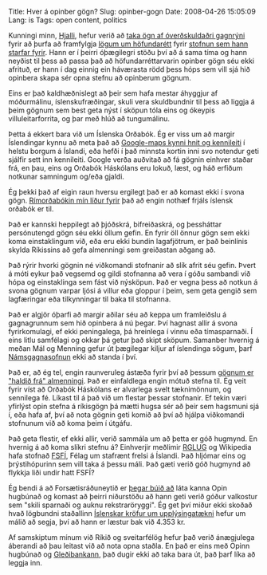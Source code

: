 Title: Hver á opinber gögn?
Slug: opinber-gogn
Date: 2008-04-26 15:05:09
Lang: is
Tags: open content, politics

Kunningi minn, [Hjalli][1], hefur verið að [taka ögn af óverðskuldaðri gagnrýni][2] fyrir að þurfa að framfylgja [lögum um höfundarétt][3] fyrir [stofnun sem hann starfar fyrir][4]. Hann er í þeirri óþægilegri stöðu því að á sama tíma og hann neyðist til þess að passa það að höfundarréttarvarin opinber gögn séu ekki afrituð, er hann í dag einnig ein háværasta rödd þess hóps sem vill sjá hið opinbera skapa sér opna stefnu að opinberum gögnum.

Eins er það kaldhæðnislegt að þeir sem hafa mestar áhyggjur af móðurmálinu, íslenskufræðingar, skuli vera skuldbundnir til þess að liggja á þeim gögnum sem best geta nýst í sköpun tóla eins og ókeypis villuleitarforrita, og þar með hlúð að tungumálinu.

Þetta á ekkert bara við um Íslenska Orðabók. Ég er viss um að margir Íslendingar kynnu að meta það að [Google-maps kynni hnit og kennileiti][5] í helstu borgum á Íslandi, eða hefði í það minnsta kortin inni svo notendur geti sjálfir sett inn kennileiti. Google verða auðvitað að fá gögnin einhver staðar frá, en þau, eins og Orðabók Háskólans eru lokuð, læst, og háð erfiðum notkunar samningum og/eða gjaldi.

Ég þekki það af eigin raun hversu ergilegt það er að komast ekki í svona gögn. [Rímorðabókin mín líður fyrir][6] það að engin nothæf frjáls íslensk orðabók er til.

Það er kannski heppilegt að þjóðskrá, bifreiðaskrá, og þessháttar persónutengd gögn séu ekki öllum gefin. En fyrir öll önnur gögn sem ekki koma einstaklingum við, eða eru ekki bundin lagafjötrum, er það beinlínis skylda Ríkissins að gefa almenningi sem greiðastan aðgang að.

Það rýrir hvorki gögnin né viðkomandi stofnanir að slík afrit séu gefin. Þvert á móti eykur það vegsemd og gildi stofnanna að vera í góðu sambandi við hópa og einstaklinga sem fást við nýsköpun. Það er vegna þess að notkun á svona gögnum varpar ljósi á villur eða gloppur í þeim, sem geta gengið sem lagfæringar eða tilkynningar til baka til stofnanna.

Það er algjör óþarfi að margir aðilar séu að keppa um framleiðslu á gagnagrunnum sem hið opinbera á nú þegar. Því hagnast allir á svona fyrirkomulagi, ef ekki peningalega, þá hreinlega í vinnu eða tímasparnaði. Í eins litlu samfélagi og okkar þá getur það skipt sköpum. Samanber hvernig á meðan Mál og Menning gefur út þægilegar kiljur af íslendinga sögum, þarf [Námsgagnasofnun][7] ekki að standa í því.

Það er, að ég tel, engin raunveruleg ástæða fyrir því að þessum [gögnum er "haldið frá" almenningi][8]. Það er einfaldlega engin mótuð stefna til. Ég veit fyrir víst að Orðabók Háskólans er alvarlega svelt tæknimönnum, og sennilega fé. Líkast til á það við um flestar þessar stofnanir. Ef tekin væri yfirlýst opin stefna á ríkisgögn þá mætti hugsa sér að þeir sem hagsmuni sjá í, eða hafa af, því að nota gögnin geti komið að því að hjálpa viðkomandi stofnunum við að koma þeim í útgáfu.

Það geta flestir, ef ekki allir, verið sammála um að þetta er góð hugmynd. En hvernig á að koma slíkri stefnu á? Einhverjir meðlimir [RGLUG][9] og Wikipedia hafa stofnað [FSFÍ][10], Félag um stafrænt frelsi á Íslandi. Það hljómar eins og þrýstihópurinn sem vill taka á þessu máli. Það gæti verið góð hugmynd að flykkja liði undir hatt FSFÍ?

Ég bendi á að Forsætisráðuneytið er [þegar búið að][11] láta kanna Opin hugbúnað og komast að þeirri niðurstöðu að hann geti verið góður valkostur sem "skili sparnaði og auknu rekstraröryggi". Ég get því miður ekki skoðað hvað lögbundni staðallinn [Íslenskar kröfur um upplýsingatækni][12] hefur um málið að segja, því að hann er læstur bak við 4.353 kr.

Af samskiptum mínum við Ríkið og sveitarfélög hefur það verið ánægjulega áberandi að þau leitast við að nota opna staðla. En það er eins með Opinn hugbúnað og [Gleðibankann][13], það dugir ekki að taka bara út, það þarf líka að leggja inn.

[1]: http://hjalli.com
[2]: http://hjalli.com/?p=305 "Hjalli.com - Adventures in copyright: Open access, data and wikis"
[3]: http://www.althingi.is/lagas/nuna/1972073.html
[4]: http://www.arnastofnun.is/
[5]: http://bre.klaki.net/dagbok/faerslur/1209130588.shtml
[6]: http://rima.islenska.org/ "Íslensk Rímorðabók"
[7]: http://www.namsgagnastofnun.is/Um-namsgagnastofnun/log/ "Lög um Námsgagnastofnun"
[8]: http://www.althingi.is/altext/lagas/127b/1997095.html#G8 "Lög um landmælingar og kortagerð"
[9]: http://rglug.org/
[10]: http://is.wikipedia.org/wiki/Wikipedia:Potturinn#F.C3.A9lag_um_Stafr.C3.A6nt_Frelsi_.C3.A1_.C3.8Dslandi
[11]: http://www.ut.is/fraedsla/opinn_hugbunadur/ "Opinn hugbúnaður á UT vefnum"
[12]: http://www.stadlar.is/verslun/product.asp?pID=25561&cID=271&rp=search%2Easp%3Fsn%3D130%253A2004%26Submit1%3DFinna%23results
[13]: http://www.midja.is/david/textar/default.asp?Id=2